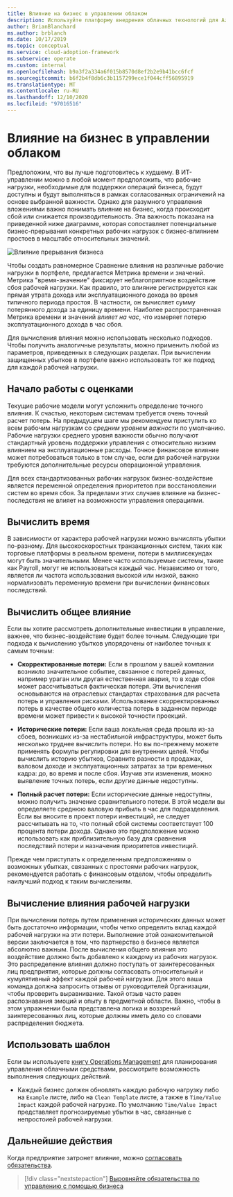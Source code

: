 ```yaml
---
title: Влияние на бизнес в управлении облаком
description: Используйте платформу внедрения облачных технологий для Azure, чтобы узнать, как определить и понять влияние сбоев или снижения производительности на ваш бизнес.
author: BrianBlanchard
ms.author: brblanch
ms.date: 10/17/2019
ms.topic: conceptual
ms.service: cloud-adoption-framework
ms.subservice: operate
ms.custom: internal
ms.openlocfilehash: b9a3f2a334a6f015b8570d8ef2b2e9b41bcc6fcf
ms.sourcegitcommit: b6f2b4f8db6c3b1157299ece1f044cff56895919
ms.translationtype: MT
ms.contentlocale: ru-RU
ms.lasthandoff: 12/10/2020
ms.locfileid: "97016516"
---
```

# <a name="business-impact-in-cloud-management"></a>Влияние на бизнес в управлении облаком

Предположим, что вы лучше подготовитесь к худшему. В ИТ-управлении можно в любой момент предположить, что рабочие нагрузки, необходимые для поддержки операций бизнеса, будут доступны и будут выполняться в рамках согласованных ограничений на основе выбранной важности. Однако для разумного управления вложениями важно понимать влияние на бизнес, когда происходит сбой или снижается производительность. Эта важность показана на приведенной ниже диаграмме, которая сопоставляет потенциальные бизнес-прерывания конкретных рабочих нагрузок с бизнес-влиянием простоев в масштабе относительных значений.

![Влияние прерывания бизнеса](../../_images/manage/time-value-impact.png)

Чтобы создать равномерное Сравнение влияния на различные рабочие нагрузки в портфеле, предлагается Метрика времени и значений. Метрика "время-значение" фиксирует неблагоприятное воздействие сбоя рабочей нагрузки. Как правило, это влияние регистрируется как прямая утрата дохода или эксплуатационного дохода во время типичного периода простоя. В частности, он вычисляет сумму потерянного дохода за единицу времени. Наиболее распространенная Метрика времени и значений _влияет на час_, что измеряет потерю эксплуатационного дохода в час сбоя.

Для вычисления влияния можно использовать несколько подходов. Чтобы получить аналогичные результаты, можно применить любой из параметров, приведенных в следующих разделах. При вычислении защищенных убытков в портфеле важно использовать тот же подход для каждой рабочей нагрузки.

## <a name="start-with-estimates"></a>Начало работы с оценками

Текущие рабочие модели могут усложнить определение точного влияния. К счастью, некоторым системам требуется очень точный расчет потерь. На предыдущем шаге мы рекомендуем приступить ко всем рабочим нагрузкам со _средним уровнем важности_ по умолчанию. Рабочие нагрузки среднего уровня важности обычно получают стандартный уровень поддержки управления с относительно низким влиянием на эксплуатационные расходы. Точное финансовое влияние может потребоваться только в том случае, если для рабочей нагрузки требуются дополнительные ресурсы операционной управления.

Для всех стандартизованных рабочих нагрузок бизнес-воздействие является переменной определения приоритетов при восстановлении систем во время сбоя. За пределами этих случаев влияние на бизнес-последствия не влияет на возможности управления операциями.

## <a name="calculate-time"></a>Вычислить время

В зависимости от характера рабочей нагрузки можно вычислять убытки по-разному. Для высокоскоростных транзакционных систем, таких как торговые платформы в реальном времени, потери в миллисекундах могут быть значительными. Менее часто используемые системы, такие как Payroll, могут не использоваться каждый час. Независимо от того, является ли частота использования высокой или низкой, важно нормализовать переменную времени при вычислении финансовых последствий.

## <a name="calculate-total-impact"></a>Вычислить общее влияние

Если вы хотите рассмотреть дополнительные инвестиции в управление, важнее, что бизнес-воздействие будет более точным. Следующие три подхода к вычислению убытков упорядочены от наиболее точных к самым точным:

- **Скорректированные потери:** Если в прошлом у вашей компании возникло значительное событие, связанное с потерей данных, например ураган или другая естественная авария, то в ходе сбоя может рассчитываться фактическая потеря. Эти вычисления основываются на отраслевых стандартах страхования для расчета потерь и управления рисками. Использование скорректированных потерь в качестве общего количества потерь в заданном периоде времени может привести к высокой точности проекций.

- **Исторические потери:** Если ваша локальная среда прошла из-за сбоев, возникших из-за нестабильной инфраструктуры, может быть несколько труднее вычислить потери. Но вы по-прежнему можете применять формулы регулировки для внутренних целей. Чтобы вычислить историю убытков, Сравните разности в продажах, валовом доходе и эксплуатационных затратах за три временных кадра: до, во время и после сбоя. Изучив эти изменения, можно выявление точных потерь, если другие данные недоступны.

- **Полный расчет потери:** Если исторические данные недоступны, можно получить значение сравнительного потери. В этой модели вы определяете среднюю валовую прибыль в час для подразделения. Если вы вносите в проект потери инвестиций, не следует рассчитывать на то, что полный сбой системы соответствует 100 процента потери дохода. Однако это предположение можно использовать как приблизительную базу для сравнения последствий потери и назначения приоритетов инвестиций.

Прежде чем приступать к определенным предположениям о возможных убытках, связанных с простоями рабочих нагрузок, рекомендуется работать с финансовым отделом, чтобы определить наилучший подход к таким вычислениям.

## <a name="calculate-workload-impact"></a>Вычисление влияния рабочей нагрузки

При вычислении потерь путем применения исторических данных может быть достаточно информации, чтобы четко определить вклад каждой рабочей нагрузки на эти потери. Выполнение этой ознакомительной версии заключается в том, что партнерство в бизнесе является абсолютно важным. После вычисления общего влияния это воздействие должно быть добавлено к каждому из рабочих нагрузок. Это распределение влияния должно поступать от заинтересованных лиц предприятия, которые должны согласовать относительный и кумулятивный эффект каждой рабочей нагрузки. Для этого ваша команда должна запросить отзывы от руководителей Организации, чтобы проверить выравнивание. Такой отзыв часто равен распознавания эмоций и опыту в предметной области. Важно, чтобы в этом упражнении была представлена логика и воззрений заинтересованных лиц, которые должны иметь дело со словами распределения бюджета.

## <a name="use-the-template"></a>Использовать шаблон

Если вы используете [книгу Operations Management](https://raw.githubusercontent.com/Microsoft/CloudAdoptionFramework/master/manage/opsmanagementworkbook.xlsx) для планирования управления облачными средствами, рассмотрите возможность выполнения следующих действий.

- Каждый бизнес должен обновлять каждую рабочую нагрузку либо на `Example` листе, либо на `Clean Template` листе, а также в `Time/Value Impact` каждой рабочей нагрузке. По умолчанию `Time/Value Impact` представляет прогнозируемые убытки в час, связанные с непростоией рабочей нагрузки.

## <a name="next-steps"></a>Дальнейшие действия

Когда предприятие затронет влияние, можно [согласовать обязательства](./commitment.md).

> [!div class="nextstepaction"]
> [Выровняйте обязательства по управлению с помощью бизнеса](./commitment.md)
